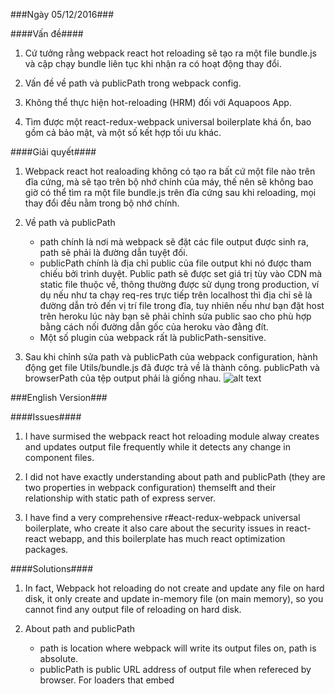 ###Ngày 05/12/2016###

####Vấn đề####

1. Cứ tưởng rằng webpack react hot reloading sẽ tạo ra một file bundle.js và cập chạy bundle liên tục khi nhận ra có 
 hoạt động thay đổi.

2. Vấn đề về path và publicPath trong webpack config.

3. Không thể thực hiện hot-reloading (HRM) đối với Aquapoos App.

3. Tìm được một react-redux-webpack universal boilerplate khá ổn, bao gồm cả bảo mật, và một số kết hợp tối ưu khác.

####Giải quyết####

1. Webpack react hot realoading không có tạo ra bất cứ một file nào trên đĩa cứng, mà sẽ tạo trên bộ nhớ chính của 
 máy, thế nên sẽ không bao giờ có thể tìm ra một file bundle.js trên đĩa cứng sau khi reloading, mọi thay đổi đều 
 nằm trong bộ nhớ chính.

2. Về path và publicPath

	* path chính là nơi mà webpack sẽ đặt các file output được sinh ra, path sẽ phải là đường dẫn tuyệt đối.
	* publicPath chính là địa chỉ public của file output khi nó được tham chiếu bởi trình duyệt. Public path 
	sẽ được set giá trị tùy vào CDN mà static file thuộc về, thông thường được sử dụng trong production, ví
	dụ nếu như ta chạy req-res trực tiếp trên localhost thì địa chỉ sẽ là đường dẫn trỏ đến vị trí file
	trong đĩa, tuy nhiên nếu như bạn đặt host trên heroku lúc này bạn sẽ phải chỉnh sửa public sao cho phù
	hợp bằng cách nối đường dẫn gốc của heroku vào đằng đít.
	* Một số plugin của webpack rất là publicPath-sensitive.
 
3. Sau khi chỉnh sửa path và publicPath của webpack configuration, hành động get file Utils/bundle.js đã được trả
 về là thành công. publicPath và browserPath của tệp output phải là giống nhau.
	 ![alt text](http://imgur.com/f1x1qgf "HRM works")

###English Version###

####Issues####

1. I have surmised the webpack react hot reloading module alway creates and updates output file frequently while it 
detects any change in component files.

2. I did not have exactly understanding about path and publicPath (they are two properties in webpack configuration) themselft
and their relationship with static path of express server.

3. I have find a very comprehensive r#eact-redux-webpack universal boilerplate, who create it also care about the security issues
in react-react webapp, and this boilerplate has much react optimization packages.


####Solutions####

1. In fact, Webpack hot reloading do not create and update any file on hard disk, it only create and update in-memory file (on main memory),
so you cannot find any output file of reloading on hard disk.

2. About path and publicPath

	* path is location where webpack will write its output files on, path is absolute.
	* publicPath is public URL address of output file when refereced by browser. For loaders that embed <script> or <link> or reference 
	 assets like image, css, public path is used as href or url() to  when it is different than its location on hard disk.Publicpath also
	 be used by several webpack Plugin to update the URLs inside css, html files when generating <strong>production</strong> builds. For 
	 example, if you run your webapp on localhost, you may have url to load './test.png' on localhost, but if you host your app on heroku 
	 (in production), the 'test.png' may be located on CDN, so that means, you have to manually update the urls in all files to point to 
	 the CDN when running in production.
	* Some plugins of webpack is publicPath-sensitive (React-hot-loading is an example of such plugins).

3. After modified the path and publicPath, HRM worked correctly. HRM worked correctly when we had publicPath and browser path of output file have
  same value string, as they are in webpack documentation : http://webpack.github.io/docs/configuration.html#output-publicpath
	![Imgur](http://i.imgur.com/f1x1qgf.png)

###Reference###

[1]:  https://medium.com/@rajaraodv/webpack-the-confusing-parts-58712f8fcad9#.iwvm7acfa
[2]: http://code.fitness/post/2016/02/webpack-public-path-and-hot-reload.html
